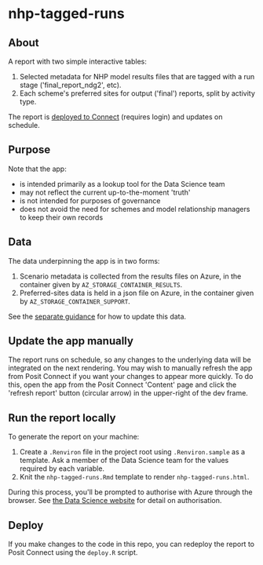 # nhp-tagged-runs

## About

A report with two simple interactive tables:

1. Selected metadata for NHP model results files that are tagged with a run stage ('final_report_ndg2', etc).
2. Each scheme's preferred sites for output ('final') reports, split by activity type.

The report is [deployed to Connect](https://connect.strategyunitwm.nhs.uk/connect/#/apps/9f04f47e-61c4-4f76-8e39-648839f09c5a/output/39) (requires login) and updates on schedule.

## Purpose

Note that the app:

* is intended primarily as a lookup tool for the Data Science team
* may not reflect the current up-to-the-moment 'truth'
* is not intended for purposes of governance
* does not avoid the need for schemes and model relationship managers to keep their own records

## Data

The data underpinning the app is in two forms:

1. Scenario metadata is collected from the results files on Azure, in the container given by `AZ_STORAGE_CONTAINER_RESULTS`.
2. Preferred-sites data is held in a json file on Azure, in the container given by `AZ_STORAGE_CONTAINER_SUPPORT`.

See the [separate guidance](https://csucloudservices.sharepoint.com/:w:/r/sites/HEUandSUProjects/_layouts/15/Doc.aspx?sourcedoc=%7BE9BF237E-BA81-4F7E-90B1-2CA3A003F5A1%7D&file=2024-08-24_tagging-nhp-model-runs.docx&action=default&mobileredirect=true) for how to update this data.

## Update the app manually

The report runs on schedule, so any changes to the underlying data will be integrated on the next rendering.
You may wish to manually refresh the app from Posit Connect if you want your changes to appear more quickly.
To do this, open the app from the Posit Connect 'Content' page and click the 'refresh report' button (circular arrow) in the upper-right of the dev frame. 

## Run the report locally

To generate the report on your machine:

1. Create a `.Renviron` file in the project root using `.Renviron.sample` as a template.
Ask a member of the Data Science team for the values required by each variable.
2. Knit the `nhp-tagged-runs.Rmd` template to render `nhp-tagged-runs.html`.

During this process, you'll be prompted to authorise with Azure through the browser. 
See [the Data Science website](https://the-strategy-unit.github.io/data_science/presentations/2024-05-16_store-data-safely/#/authenticating-to-azure-data-storage) for detail on authorisation.

## Deploy

If you make changes to the code in this repo, you can redeploy the report to Posit Connect using the `deploy.R` script.
